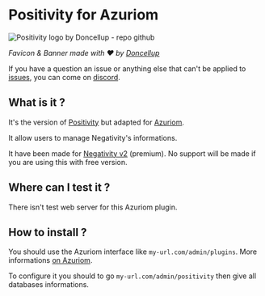 # Positivity for Azuriom

![Positivity logo by Doncellup - repo github](https://user-images.githubusercontent.com/17381066/174122334-ee180700-a82b-4bd3-a7d7-ff9cadd7edfc.png)

*Favicon & Banner made with ❤️ by [Doncellup](https://normandiemc.fr/)*

If you have a question an issue or anything else that can't be applied to [issues](https://github.com/Elikill58/Positivity_Plugin/issues), you can come on [discord](https://discord.gg/KHRVTX2).

## What is it ?

It's the version of [Positivity](https://github.com/Elikill58/Positivity) but adapted for [Azuriom](https://market.azuriom.com/resources/84).

It allow users to manage Negativity's informations.

It have been made for [Negativity v2](https://www.spigotmc.org/resources/86874/) (premium). No support will be made if you are using this with free version.

## Where can I test it ?

There isn't test web server for this Azuriom plugin.

## How to install ?

You should use the Azuriom interface like `my-url.com/admin/plugins`. More informations [on Azuriom](https://market.azuriom.com/resources/84).

To configure it you should to go `my-url.com/admin/positivity` then give all databases informations.

